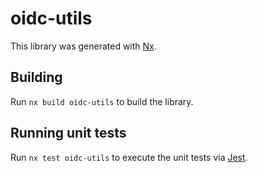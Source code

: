 # oidc-utils

This library was generated with [Nx](https://nx.dev).

## Building

Run `nx build oidc-utils` to build the library.

## Running unit tests

Run `nx test oidc-utils` to execute the unit tests via [Jest](https://jestjs.io).
